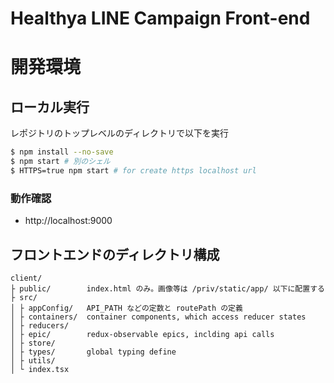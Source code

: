 # Healthya LINE Campaign Front-end

# 開発環境

## ローカル実行

レポジトリのトップレベルのディレクトリで以下を実行

```bash
$ npm install --no-save
$ npm start # 別のシェル
$ HTTPS=true npm start # for create https localhost url
```

### 動作確認

- http://localhost:9000

## フロントエンドのディレクトリ構成

```
client/
├ public/        index.html のみ。画像等は /priv/static/app/ 以下に配置する
├ src/
│ ├ appConfig/   API_PATH などの定数と routePath の定義
│ ├ containers/  container components, which access reducer states
│ ├ reducers/
│ ├ epic/        redux-observable epics, inclding api calls
│ ├ store/
│ ├ types/       global typing define
│ ├ utils/
│ └ index.tsx
```
